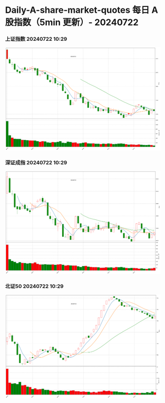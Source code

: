 
# Daily-A-share-market-quotes 每日 A 股指数（5min 更新）- 20240722

### 上证指数 20240722 10:29
![](./fig/2024/7/20240722-sh000001.png)

### 深证成指 20240722 10:29
![](./fig/2024/7/20240722-sz399001.png)

### 北证50 20240722 10:29
![](./fig/2024/7/20240722-bj899050.png)
